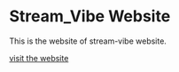 # Stream_Vibe Website
This is  the website of stream-vibe website.

[visit the website]( https://jonayet-nur.github.io/Stream-Vibe/)
